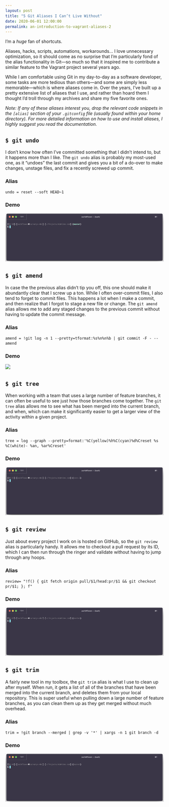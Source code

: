 ```yaml
---
layout: post
title: "5 Git Aliases I Can’t Live Without"
date: 2020-06-01 12:00:00
permalink: an-introduction-to-vagrant-aliases-2
---
```

I’m a _huge_ fan of shortcuts.

Aliases,  hacks, scripts, automations, workarounds… I love unnecessary  optimization, so it should come as no surprise that I’m particularly  fond of the alias functionality in Git—so much so that it inspired me to  contribute a similar feature to the Vagrant project several years ago.

While  I am comfortable using Git in my day-to-day as a software developer,  some tasks are more tedious than others—and some are simply less  memorable—which is where aliases come in. Over the years, I’ve built up a  pretty extensive list of aliases that I use, and rather than hoard them  I thought I’d troll through my archives and share my five favorite  ones.

_Note: If any of these aliases interest you, drop the relevant code snippets in the `[alias]` section of your `.gitconfig` file (usually found within your home directory). For more detailed  information on how to use and install aliases, I highly suggest you read the documentation._

## `$ git undo`

I don’t know how often I’ve committed something that I didn’t intend to, but it happens more than I like. The `git undo` alias is probably my most-used one, as it “undoes” the last commit and  gives you a bit of a do-over to make changes, unstage files, and fix a  recently screwed up commit.

### Alias

```
undo = reset --soft HEAD~1
```

### Demo

![](/assets/posts/git-undo.gif)


## `$ git amend`

In case the the previous alias didn’t tip you off, this one should make it abundantly clear that I screw up a ton. While I often over-commit files, I also tend to forget to commit files. This happens a lot when I make a commit, and then realize that I forgot to stage a new file or change. The `git amend` alias allows me to add any staged changes to the previous commit without having to update the commit message.

### Alias

```
amend = !git log -n 1 --pretty=tformat:%s%n%n%b | git commit -F - --amend
```

### Demo

![](/assets/posts/git-amend.gif)

## `$ git tree`

When  working with a team that uses a large number of feature branches, it  can often be useful to see just how those branches come together. The `git tree` alias allows me to see what has been merged into the current branch,  and when, which can make it significantly easier to get a larger view of  the activity within a given project.

### Alias

```
tree = log --graph --pretty=format:'%C(yellow)%h%C(cyan)%d%Creset %s %C(white)- %an, %ar%Creset'
```

### Demo

![](/assets/posts/git-tree.gif)

## `$ git review`

Just about every project I work on is hosted on GitHub, so the `git review` alias is particularly handy. It allows me to checkout a pull request by  its ID, which I can then run through the ringer and validate without  having to jump through any hoops.

### Alias

```
review= "!f() { git fetch origin pull/$1/head:pr/$1 && git checkout pr/$1; }; f"
```

### Demo

![](/assets/posts/git-review.gif)

## `$ git trim`

A fairly new tool in my toolbox, the `git trim` alias is what I use to clean up after myself. When run, it gets a list  of all of the branches that have been merged into the current branch,  and deletes them from your local repository. This is super useful when  pulling down a large number of feature branches, as you can clean them  up as they get merged without much overhead.

### Alias

```
trim = !git branch --merged | grep -v '*' | xargs -n 1 git branch -d
```

### Demo

![](/assets/posts/git-trim.gif)